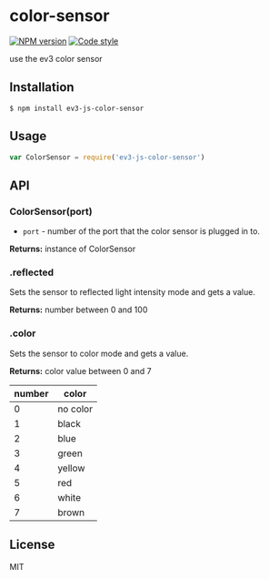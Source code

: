 
# color-sensor

[![NPM version][npm-image]][npm-url]
[![Code style][standard-image]][standard-url]

use the ev3 color sensor

## Installation

    $ npm install ev3-js-color-sensor

## Usage

```js
var ColorSensor = require('ev3-js-color-sensor')

```

## API

### ColorSensor(port)

- `port` - number of the port that the color sensor is plugged in to.

**Returns:** instance of ColorSensor

### .reflected
Sets the sensor to reflected light intensity mode and gets a value.

**Returns:** number between 0 and 100

### .color
Sets the sensor to color mode and gets a value.

**Returns:** color value between 0 and 7

number | color
---|---
0 | no color
1 | black
2 | blue
3 | green
4 | yellow
5 | red
6 | white
7 | brown

## License

MIT

[standard-image]: https://img.shields.io/badge/code%20style-standard-brightgreen.svg?style=flat
[standard-url]: https://github.com/feross/standard
[npm-image]: https://img.shields.io/npm/v/ev3-js-color-sensor.svg?style=flat-square
[npm-url]: https://npmjs.org/package/ev3-js-color-sensor
